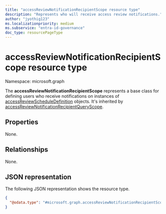 ```yaml
---
title: "accessReviewNotificationRecipientScope resource type"
description: "Represents who will receive access review notifications."
author: "jyothig123"
ms.localizationpriority: medium
ms.subservice: "entra-id-governance"
doc_type: resourcePageType
---
```


# accessReviewNotificationRecipientScope resource type

Namespace: microsoft.graph

The **accessReviewNotificationRecipientScope** represents a base class for defining users who receive notifications on instances of [accessReviewScheduleDefinition](accessreviewscheduledefinition.md) objects. It's inherited by [accessReviewNotificationRecipientQueryScope](../resources/accessReviewNotificationRecipientQueryScope.md).
## Properties
None.

## Relationships
None.

## JSON representation
The following JSON representation shows the resource type.
<!-- {
  "blockType": "resource",
  "@odata.type": "microsoft.graph.accessReviewNotificationRecipientScope"
}
-->
``` json
{
  "@odata.type": "#microsoft.graph.accessReviewNotificationRecipientScope"
}
```

